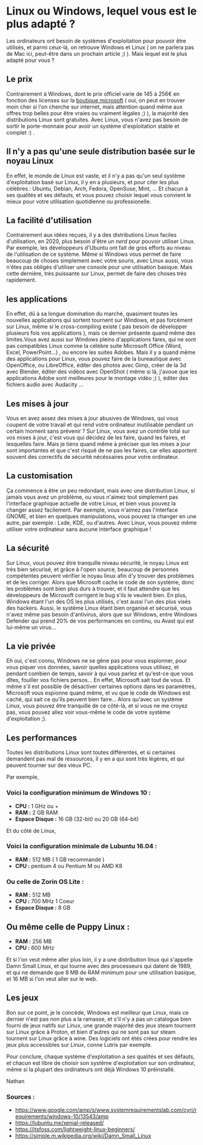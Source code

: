 
# Linux ou Windows, lequel vous est le plus adapté ?

Les ordinateurs ont besoin de systèmes d'exploitation pour pouvoir être utilisés, et parmi ceux-là, on retrouve Windows et Linux ( on ne parlera pas de Mac ici, peut-être dans un prochain article ;) ). Mais lequel est le plus adapté pour vous ?

## Le prix
Contrairement à Windows, dont le prix officiel varie de 145 à 256€ en fonction des licenses sur la [boutique microsoft](https://www.microsoft.com/fr-fr/store/b/windows?irgwc=1&OCID=AID2000142_aff_7809_1246483&tduid=%28ir__phoorqywuskftwktkk0sohz3zv2xiogz26ns9gph00%29%287809%29%281246483%29%28%284e1f584396a15dee536e386078146dbb%29%28152407%29%28999853%29%28%29%28%29%29%284e1f584396a15dee536e386078146dbb%29&irclickid=_phoorqywuskftwktkk0sohz3zv2xiogz26ns9gph00) ( oui, on peut en trouver moin cher si l'on cherche sur internet, mais attention quand même aux offres trop belles pour être vraies ou vraiment légales ;) ), la majorité des distributions Linux sont gratuites. Avec Linux, vous n'avez pas besoin de sortir le porte-monnaie pour avoir un système d'exploitation stable et complet :) .

## Il n'y a pas qu'une seule distribution basée sur le noyau Linux

En effet, le monde de Linux est vaste, et il n'y a pas qu'un seul système d'exploitation basé sur Linux, il y en a plusieurs, et pour citer les plus célèbres : Ubuntu, Debian, Arch, Fedora, OpenSuse, Mint, ...
Et chacun à ses qualités et ses défauts, et vous pouvez choisir lequel vous convient le mieux pour votre utilisation quotidienne ou professionelle.

## La facilité d'utilisation

Contrairement aux idées reçues, il y a des distributions Linux faciles d'utilisation, en 2020, plus besoin d'être un *nerd* pour pouvoir utiliser Linux. Par exemple, les développeurs d'Ubuntu ont fait de gros efforts au niveau de l'utilisation de ce système.
Même si Windows vous permet de faire beaucoup de choses simplement avec votre souris, avec Linux aussi, vous n'êtes pas obligés d'utiliser une console pour une utilisation basique. Mais cette dernière, très puissante sur Linux, permet de faire des choses très rapidement.

## les applications

En effet, dû à sa longue domination du marché, quasiment toutes les nouvelles applications qui sortent tournent sur Windows, et pas forcément sur Linux, même si le cross-compiling existe ( pas besoin de développer plusieurs fois vos applications ), mais ce dernier présente quand même des limites.Vous avez aussi sur Windows pleins d'applications fares, qui ne sont pas compatibles Linux comme la célèbre suite Microsoft Office (Word, Excel, PowerPoint…) , ou encore les suites Adobes.
Mais il y a quand même des applications pour Linux, vous pouvez faire de la bureautique avec OpenOffice, ou LibreOffice, éditer des photos avec Gimp, créer de la 3d avec Blender, éditer des vidéos avec OpenShot ( même si là, j'avoue que les applications Adobe sont meilleures pour le montage vidéo ;) ), éditer des fichiers audio avec Audacity ...

## Les mises à jour

Vous en avez assez des mises à jour abusives de Windows, qui vous coupent de votre travail et qui rend votre ordinateur inutilisable pendant un certain moment sans prévenir ? 
Sur Linux, vous avez un contrôle total sur vos mises à jour, c'est vous qui décidez de les faire, quand les faires, et lesquelles faire.
Mais je tiens quand même à préciser que les mises à jour sont importantes et que c'est risqué de ne pas les faires, car elles apportent souvent des correctifs de sécurité nécéssaires pour votre ordinateur.

## La customisation

Ça commence à être un peu redondant, mais avec une distribution Linux, si jamais vous avez un problème, ou vous n'aimez tout simplement pas l'interface graphique actuelle de votre Linux, et bien vous pouvez la changer assez facilement. Par exemple, vous n'aimez pas l'interface GNOME, et bien en quelques manipulations, vous pouvez la changer en une autre, par exemple : Lxde, KDE, ou d'autres.
Avec Linux, vous pouvez même utiliser votre ordinateur sans aucune interface graphique !

## La sécurité

Sur Linux, vous pouvez être tranquille niveau sécurité, le noyau Linux est très bien sécurisé, et grâce à l'open source, beaucoup de personnes compétentes peuvent vérifier le noyau linux afin d'y trouver des problèmes et de les corriger. Alors que Microsoft cache le code de son système, donc les problèmes sont bien plus durs à trouver, et il faut attendre que les développeurs de Microsoft corrigent le bug s'ils le veulent bien.
En plus, Windows étant l'un des OS les plus utilisés, c'est aussi l'un des plus visés des hackers.
Aussi, le système Linux étant bien organisé et sécurisé, vous n'avez même pas besoin d'antivirus, alors que sur Windows, entre Windows Defender qui prend 20% de vos performances en continu, ou Avast qui est lui-même un virus...

## La vie privée

Eh oui, c'est connu, Windows ne se gêne pas pour vous espionner, pour vous piquer vos données, savoir quelles applications vous utilisez, et pendant combien de temps, savoir à qui vous parlez et qu'est-ce que vous dîtes, fouiller vos fichiers persos... En effet, Microsoft sait tout de vous. Et même s'il est possible de désactiver certaines options dans les paramètres, Microsoft vous espionne quand même, et vu que le code de Windows est caché, qui sait ce qu'ils peuvent bien faire...
Alors qu'avec un système Linux, vous pouvez être tranquille de ce côté-là, et si vous ne me croyez pas, vous pouvez allez voir vous-même le code de votre système d'exploitation ;).

## Les performances

Toutes les distributions Linux sont toutes différentes, et si certaines demandent pas mal de ressources, il y en a qui sont très légères, et qui peuvent tourner sur des vieux PC.

Par exemple,

### Voici la configuration minimum de Windows 10 :

 - **CPU :** 1 GHz ou +
 - **RAM :** 2 GB RAM
 - **Espace Disque :** 16 GB (32-bit) ou 20 GB (64-bit)

Et du côté de Linux,

### Voici la configuration minimale de Lubuntu 16.04 :

 - **RAM :** 512 MB ( 1 GB recommandé )
 - **CPU :** pentium 4 ou Pentium M ou AMD K8

### Ou celle de Zorin OS Lite :

 - **RAM :** 512 MB
 - **CPU :** 700 MHz 1 Coeur
 - **Espace Disque :** 8 GB

## Ou même celle de Puppy Linux : </h4>

 - **RAM :** 256 MB
 - **CPU :** 600 MHz

Et si l'on veut même aller plus loin, il y a une distribution linux qui s'appelle Damn Small Linux, et qui tourne avec des processeurs qui datent de 1989, et qui ne demande que 8 MB de RAM minimum pour une utilisation basique, et 16 MB si l'on veut aller sur le web.

## Les jeux

Bon sur ce point, je le concède, Windows est meilleur que Linux, mais ce dernier n'est pas non plus a la ramasse, et s'il n'y a pas un catalogue bien fourni de jeux natifs sur Linux, une grande majorité des jeux steam tournent sur Linux grâce à Proton, et bien d'autres qui ne sont pas sur steam tournent sur Linux grâce à wine. Des logiciels ont étés crées pour rendre les jeux plus accessibles sur Linux, conne Lutris par exemple.

Pour conclure, chaque système d'exploitation a ses qualités et ses défauts, et chacun est libre de choisir son système d'exploitation sur son ordinateur, même si la plupart des ordinateurs ont déjà Windows 10 préinstallé.

<p class="aligndroite">Nathan</p>

### Sources :

 - https://www.google.com/amp/s/www.systemrequirementslab.com/cyri/requirements/windows-10/13543/amp
 - https://lubuntu.me/xenial-released/
 - https://itsfoss.com/lightweight-linux-beginners/
 - https://simple.m.wikipedia.org/wiki/Damn_Small_Linux

